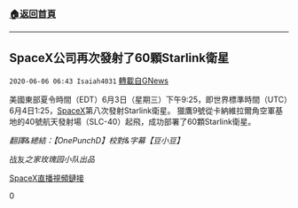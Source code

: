 ###  [:house:返回首頁](https://github.com/ourhimalayas/txt)
---

## SpaceX公司再次發射了60顆Starlink衛星
`2020-06-06 06:43 Isaiah4031` [轉載自GNews](https://gnews.org/zh-hant/224490/)

美國東部夏令時間（EDT）6月3日（星期三）下午9:25，即世界標準時間（UTC）6月4日1:25，[SpaceX](https://www.youtube.com/watch?v=y4xBFHjkUvw&amp;t=1297s)第八次發射Starlink衛星。 獵鷹9號從卡納維拉爾角空軍基地的40號航天發射場（SLC-40）起飛，成功部署了60顆Starlink衛星。

*翻譯&總結：【OnePunchD】校對&字幕【豆小豆】*

战友*之家玫瑰园小队出品*

[SpaceX直播視頻鏈接](https://www.youtube.com/watch?v=y4xBFHjkUvw&amp;t=1297s)

0
